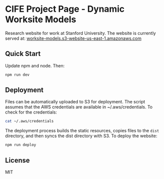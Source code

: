 # CIFE Project Page - Dynamic Worksite Models

Research website for work at Stanford University.
The website is currently served at: [worksite-models.s3-website-us-east-1.amazonaws.com](http://worksite-models.s3-website-us-east-1.amazonaws.com)

## Quick Start
Update npm and node. Then:
```sh
npm run dev
```

## Deployment
Files can be automatically uploaded to S3 for deployment.
The script assumes that the AWS credentials are available in ~/.aws/credentials. To check for the credentials:
```sh
cat ~/.aws/credentials
```
The deployment process builds the static resources, copies files to the `dist` directory, and then syncs the dist directory with S3. To deploy the website:
```sh
npm run deploy
```
## License
MIT
